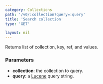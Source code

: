 ```yaml
---
category: Collections
path: '/v0/:collection?query=:query'
title: 'Search collection'
type: 'GET'

layout: nil
---
```


Returns list of collection, key, ref, and values.

### Parameters

* **collection**: the collection to query.
* **query**: a [Lucene](http://lucene.apache.org/core/4_3_0/queryparser/org/apache/lucene/queryparser/classic/package-summary.html#Overview) query string.
